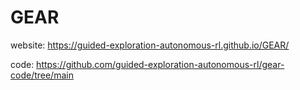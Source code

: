 # GEAR

website: https://guided-exploration-autonomous-rl.github.io/GEAR/

code: https://github.com/guided-exploration-autonomous-rl/gear-code/tree/main
